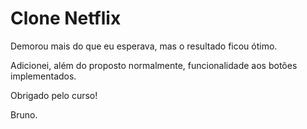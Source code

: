 # Clone Netflix

Demorou mais do que eu esperava, mas o resultado ficou ótimo.

Adicionei, além do proposto normalmente, funcionalidade aos botões implementados.

Obrigado pelo curso!

Bruno.